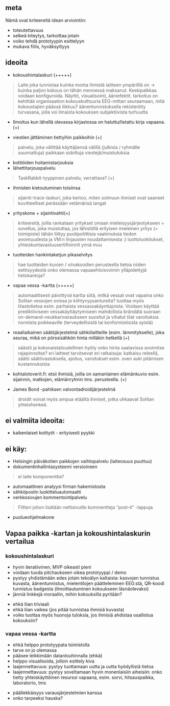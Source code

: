 ## meta

Nämä ovat kriteereitä idean arviointiin:

- toteutettavuus
- selkeä kiteytys, tarkoittaa jotain
- voiko tehdä prototyypin esittelyyn
- mukava fiilis, hyväksyttyys

## ideoita

- kokoushintalaskuri (+++++)
> Laite joka tunnistaa kuinka monta ihmistä laitteen ympärilllä on -> kuinka paljon kokous on tähän mennessä maksanut. Keskipalkkaa voidaan konfiguroida. Näyttö, visualisointi, ääniefektit.
> tarkoitus on kehittää organisaation kokouskulttuuria
> EEG-mittari seuraamaan, mitä kokoustajien päässä liikkuu?
> äänentunnistuksella rekisteröity turvasana, jolla voi ilmaista kokouksen subjektiivista turhuutta

- Ilmoitus kun lähellä olevassa kirjastossa on haluttu/listattu kirja vapaana. (+)

- viestien jättäminen tiettyihin paikkoihin (+)
> palvelu, joka välittää käyttäjiensä välillä (julkisia / ryhmälle suunnattuja) paikkaan sidottuja viestejä/muistutuksia

- kotitöiden hoitamistarjouksia
- lähettitarjouspalvelu
> TaskRabbit-tyyppinen palvelu, verrattava? (+)

- ihmisten kietoutuminen toisiinsa
> sijainti-trace-laskuri, joka kertoo, miten solmuun ihmiset ovat saaneet kuvitteelliset perässään vetämänsä langat

- yrityskone + sijaintivahti(+)
> kriteereitä, joilla rankataan yritykset omaan mieleisyysjärjestykseen + sovellus, joka muistuttaa, jos lähistöllä erityisen mieleinen yritys (= toimipiste)
> tähän liittyy puolipoliittisia vaatimuksia tiedon avoimuudesta ja VM:n linjausten noudattamisesta :)
> luottoluokitukset, yhteiskuntavastuusertifioinnit ynnä muu

- tuotteiden hankintaketjun pikaselvitys
> hae tuotteiden kuvien / viivakoodien perusteella tietoa niiden eettisyydestä
> onko olemassa vapaaehtoisvoimin ylläpidettyjä tietokantoja?

- vapaa vessa -kartta (+++++)
> automaattisesti päivittyvä kartta siitä, mitkä vessat ovat vapaina
> onko Solitan vessojen ovissa jo kiihtyvyysantureita?
> tuottaa myös tilastotietoa esim. parhaista vessassakäyntiajoista.  Voidaan käyttää prediktiiviseen vessakäyttäytymiseen
> mahdollista brändätä suoraan on-demand-neukkarivaraukseen
> suositut ja vihatut tilat
> varoituksia normista poikkeaville (terveydellisistä tai konformistisista syistä)

- reaaliaikainen säätöjärjestelmä sähkölaitteille (esim. lämmitykselle), joka seuraa, mikä on pörssisähkön hinta milläkin hetkellä (+)
> säästö ja kokonaistaloudellinen hyöty
> onko hinta saatavissa avoimitse rajapinnoitse?
> eri laitteet tarvitsevat eri ratkaisuja: katkaisu releellä, säätö säätövastuksella, ajoitus, varoitukset esim. oven auki pitämisen kustannuksista

- kohtalotoverit.fi: etsii ihmisiä, joilla on samanlainen elämänkuvio esim. sijainnin, matkojen, elämänrytmin tms. perusteella. (+)

- James Bond -pahiksen valvontadroidijärjestelmä
> droidit voivat myös ampua etäältä ihmiset, jotka uhkaavat Solitan yhteishenkeä.

## ei valmiita ideoita:
- kaikenlaiset kotityöt - erityisesti pyykki

## ei käy:
- Helsingin päiväkotien paikkojen vaihtopalvelu (laiteosuus puuttuu)
- dokumentinhallintasysteemi versioineen
> ei laite komponenttia?
- automaattinen analyysi firman hakemistosta
- sähköpostin luokitteluautomaatti
- verkkosivujen kommentointipalvelu
>Filtteri johon lisätään nettisivuille kommentteja "post-it" -lappuja
- puolueohjelmakone

## Vapaa paikka -kartan ja kokoushintalaskurin vertailua

### kokoushintalaskuri
+ hyvin iteratiivinen, MVP oikeasti pieni
+ voidaan tuoda pitchaukseen oikea prototyyppi / demo
+ pystyy yhdistämään edes jotain tekoälyn kaltaista: kasvojen tunnistus kuvasta, äänentunnistus, mielentilojen päätteleminen EEG:stä, QR-koodi tunnistus badgesta (ilmoittautuminen kokoukseen läsnäolevaksi)
+ jänniä linkkejä moraaliin, mihin kokouksilla pyritään?
- ehkä liian triviaali
- ehkä liian vaikea (jos pitää tunnistaa ihmisiä kuvasta)
- voiko tuottaa myös huonoja tuloksia, jos ihmisiä ahdistaa osallistua kokouksiin?

### vapaa vessa -kartta
+ ehkä helppo prototyypata toimistolla
+ tarve on jo olemassa
+ pääsee leikkimään datanlouhinnalla (ehkä)
+ helppo visualisoida, jolloin esittely kiva
+ laajennettavuus: pystyy tuottamaan uutta ja uutta hyödyllistä tietoa
+ laajennettavuus: pystyy soveltamaan hyvin monenlaisiin aiheisiin: onko tietty yhteiskäyttöinen resurssi vapaana, esim. sorvi, hitsauspaikka, laboratorio, tms
- päällekkäisyys varausjärjestelmien kanssa
- onko tarpeeksi hauska?

